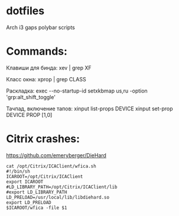 # dotfiles
Arch i3 gaps polybar scripts

# Commands:
  Клавиши для бинда:
  xev | grep XF 
  
  Класс окна:
  xprop | grep CLASS
  
  Раскладка:
  exec --no-startup-id setxkbmap us,ru -option 'grp:alt_shift_toggle' 
  
  Тачпад, включение тапов:
  xinput list-props DEVICE
  xinput set-prop DEVICE PROP [1,0]
 
# Citrix crashes:
https://github.com/emeryberger/DieHard

    cat /opt/Citrix/ICAClient/wfica.sh 
    #!/bin/sh
    ICAROOT=/opt/Citrix/ICAClient 
    export ICAROOT
    #LD_LIBRARY_PATH=/opt/Citrix/ICAClient/lib
    #export LD_LIBRARY_PATH
    LD_PRELOAD=/usr/local/lib/libdiehard.so
    export LD_PRELOAD
    $ICAROOT/wfica -file $1

